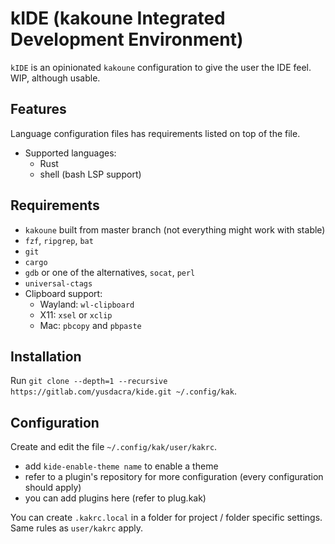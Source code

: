 # kIDE (**k**akoune **I**ntegrated **D**evelopment **E**nvironment)
`kIDE` is an opinionated `kakoune` configuration to give the user the IDE feel.
WIP, although usable.

## Features
Language configuration files has requirements listed on top of the file.
- Supported languages:
    - Rust
    - shell (bash LSP support)

## Requirements
- `kakoune` built from master branch (not everything might work with stable)
- `fzf`, `ripgrep`, `bat`
- `git`
- `cargo`
- `gdb` or one of the alternatives, `socat`, `perl`
- `universal-ctags`
- Clipboard support:
    - Wayland: `wl-clipboard`
    - X11: `xsel` or `xclip`
    - Mac: `pbcopy` and `pbpaste`

## Installation
Run `git clone --depth=1 --recursive https://gitlab.com/yusdacra/kide.git ~/.config/kak`.

## Configuration
Create and edit the file `~/.config/kak/user/kakrc`.
- add `kide-enable-theme name` to enable a theme
- refer to a plugin's repository for more configuration (every configuration should apply)
- you can add plugins here (refer to plug.kak)

You can create `.kakrc.local` in a folder for project / folder specific settings. Same rules as `user/kakrc` apply.
